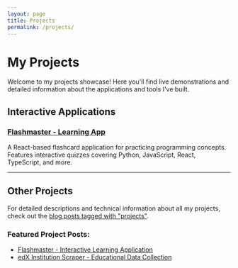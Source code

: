 ```yaml
---
layout: page
title: Projects
permalink: /projects/
---
```


# My Projects

Welcome to my projects showcase! Here you'll find live demonstrations and detailed information about the applications and tools I've built.

## Interactive Applications

### [Flashmaster - Learning App](/projects/flashmaster/)
A React-based flashcard application for practicing programming concepts. Features interactive quizzes covering Python, JavaScript, React, TypeScript, and more.

---

## Other Projects

For detailed descriptions and technical information about all my projects, check out the [blog posts tagged with "projects"](/categories/projects/).

### Featured Project Posts:
- [Flashmaster - Interactive Learning Application](/posts/flashmaster-learning-app/)
- [edX Institution Scraper - Educational Data Collection](/posts/edx-institution-scraper/)
